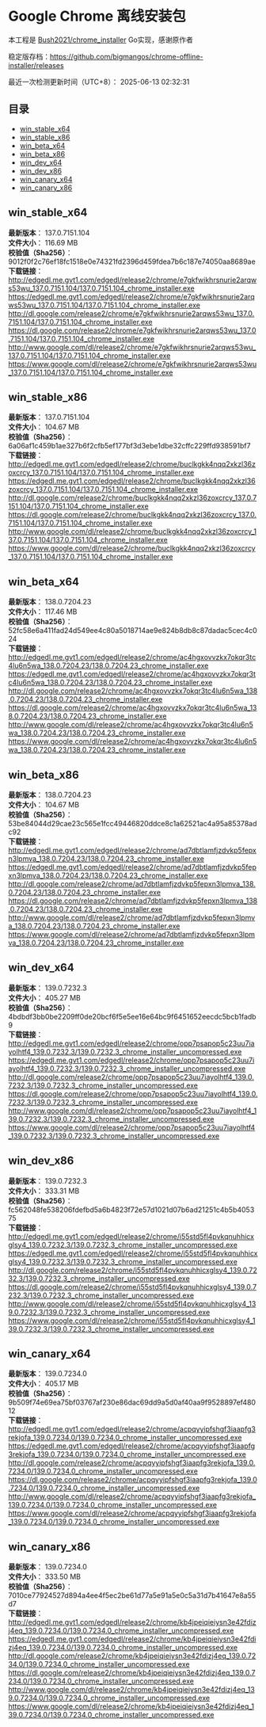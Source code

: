 # Google Chrome 离线安装包
本工程是 [Bush2021/chrome_installer](https://github.com/Bush2021/chrome_installer) Go实现，感谢原作者

稳定版存档：<https://github.com/bigmangos/chrome-offline-installer/releases>

最近一次检测更新时间（UTC+8）：
2025-06-13 02:32:31

## 目录
* [win_stable_x64](https://github.com/bigmangos/chrome-offline-installer?tab=readme-ov-file#win_stable_x64)
* [win_stable_x86](https://github.com/bigmangos/chrome-offline-installer?tab=readme-ov-file#win_stable_x86)
* [win_beta_x64](https://github.com/bigmangos/chrome-offline-installer?tab=readme-ov-file#win_beta_x64)
* [win_beta_x86](https://github.com/bigmangos/chrome-offline-installer?tab=readme-ov-file#win_beta_x86)
* [win_dev_x64](https://github.com/bigmangos/chrome-offline-installer?tab=readme-ov-file#win_dev_x64)
* [win_dev_x86](https://github.com/bigmangos/chrome-offline-installer?tab=readme-ov-file#win_dev_x86)
* [win_canary_x64](https://github.com/bigmangos/chrome-offline-installer?tab=readme-ov-file#win_canary_x64)
* [win_canary_x86](https://github.com/bigmangos/chrome-offline-installer?tab=readme-ov-file#win_canary_x86)

## win_stable_x64
**最新版本**： 137.0.7151.104  
**文件大小**： 116.69 MB  
**校验值（Sha256）**： 9012f0f2c76ef18fc1518e0e74321fd2396d459fdea7b6c187e74050aa8689ae  
**下载链接**：
http://edgedl.me.gvt1.com/edgedl/release2/chrome/e7gkfwikhrsnurie2arqws53wu_137.0.7151.104/137.0.7151.104_chrome_installer.exe
https://edgedl.me.gvt1.com/edgedl/release2/chrome/e7gkfwikhrsnurie2arqws53wu_137.0.7151.104/137.0.7151.104_chrome_installer.exe
http://dl.google.com/release2/chrome/e7gkfwikhrsnurie2arqws53wu_137.0.7151.104/137.0.7151.104_chrome_installer.exe
https://dl.google.com/release2/chrome/e7gkfwikhrsnurie2arqws53wu_137.0.7151.104/137.0.7151.104_chrome_installer.exe
http://www.google.com/dl/release2/chrome/e7gkfwikhrsnurie2arqws53wu_137.0.7151.104/137.0.7151.104_chrome_installer.exe
https://www.google.com/dl/release2/chrome/e7gkfwikhrsnurie2arqws53wu_137.0.7151.104/137.0.7151.104_chrome_installer.exe
## win_stable_x86
**最新版本**： 137.0.7151.104  
**文件大小**： 104.67 MB  
**校验值（Sha256）**： 6a06af1c459b1ae327b6f2cfb5ef177bf3d3ebe1dbe32cffc229ffd938591bf7  
**下载链接**：
http://edgedl.me.gvt1.com/edgedl/release2/chrome/buclkgkk4nqq2xkzl36zoxcrcy_137.0.7151.104/137.0.7151.104_chrome_installer.exe
https://edgedl.me.gvt1.com/edgedl/release2/chrome/buclkgkk4nqq2xkzl36zoxcrcy_137.0.7151.104/137.0.7151.104_chrome_installer.exe
http://dl.google.com/release2/chrome/buclkgkk4nqq2xkzl36zoxcrcy_137.0.7151.104/137.0.7151.104_chrome_installer.exe
https://dl.google.com/release2/chrome/buclkgkk4nqq2xkzl36zoxcrcy_137.0.7151.104/137.0.7151.104_chrome_installer.exe
http://www.google.com/dl/release2/chrome/buclkgkk4nqq2xkzl36zoxcrcy_137.0.7151.104/137.0.7151.104_chrome_installer.exe
https://www.google.com/dl/release2/chrome/buclkgkk4nqq2xkzl36zoxcrcy_137.0.7151.104/137.0.7151.104_chrome_installer.exe
## win_beta_x64
**最新版本**： 138.0.7204.23  
**文件大小**： 117.46 MB  
**校验值（Sha256）**： 52fc58e6a411fad24d549ee4c80a5018714ae9e824b8db8c87dadac5cec4c024  
**下载链接**：
http://edgedl.me.gvt1.com/edgedl/release2/chrome/ac4hgxovvzkx7okqr3tc4lu6n5wa_138.0.7204.23/138.0.7204.23_chrome_installer.exe
https://edgedl.me.gvt1.com/edgedl/release2/chrome/ac4hgxovvzkx7okqr3tc4lu6n5wa_138.0.7204.23/138.0.7204.23_chrome_installer.exe
http://dl.google.com/release2/chrome/ac4hgxovvzkx7okqr3tc4lu6n5wa_138.0.7204.23/138.0.7204.23_chrome_installer.exe
https://dl.google.com/release2/chrome/ac4hgxovvzkx7okqr3tc4lu6n5wa_138.0.7204.23/138.0.7204.23_chrome_installer.exe
http://www.google.com/dl/release2/chrome/ac4hgxovvzkx7okqr3tc4lu6n5wa_138.0.7204.23/138.0.7204.23_chrome_installer.exe
https://www.google.com/dl/release2/chrome/ac4hgxovvzkx7okqr3tc4lu6n5wa_138.0.7204.23/138.0.7204.23_chrome_installer.exe
## win_beta_x86
**最新版本**： 138.0.7204.23  
**文件大小**： 104.67 MB  
**校验值（Sha256）**： 53be84044d29cae23c565e1fcc49446820ddce8c1a62521ac4a95a85378adc92  
**下载链接**：
http://edgedl.me.gvt1.com/edgedl/release2/chrome/ad7dbtlamfjzdvkp5fepxn3lpmva_138.0.7204.23/138.0.7204.23_chrome_installer.exe
https://edgedl.me.gvt1.com/edgedl/release2/chrome/ad7dbtlamfjzdvkp5fepxn3lpmva_138.0.7204.23/138.0.7204.23_chrome_installer.exe
http://dl.google.com/release2/chrome/ad7dbtlamfjzdvkp5fepxn3lpmva_138.0.7204.23/138.0.7204.23_chrome_installer.exe
https://dl.google.com/release2/chrome/ad7dbtlamfjzdvkp5fepxn3lpmva_138.0.7204.23/138.0.7204.23_chrome_installer.exe
http://www.google.com/dl/release2/chrome/ad7dbtlamfjzdvkp5fepxn3lpmva_138.0.7204.23/138.0.7204.23_chrome_installer.exe
https://www.google.com/dl/release2/chrome/ad7dbtlamfjzdvkp5fepxn3lpmva_138.0.7204.23/138.0.7204.23_chrome_installer.exe
## win_dev_x64
**最新版本**： 139.0.7232.3  
**文件大小**： 405.27 MB  
**校验值（Sha256）**： 4bdbdf3bb0be2209ff0de20bcf6f5e5ee16e64bc9f6451652eecdc5bcb1fadb9  
**下载链接**：
http://edgedl.me.gvt1.com/edgedl/release2/chrome/opp7psapop5c23uu7iayolhtf4_139.0.7232.3/139.0.7232.3_chrome_installer_uncompressed.exe
https://edgedl.me.gvt1.com/edgedl/release2/chrome/opp7psapop5c23uu7iayolhtf4_139.0.7232.3/139.0.7232.3_chrome_installer_uncompressed.exe
http://dl.google.com/release2/chrome/opp7psapop5c23uu7iayolhtf4_139.0.7232.3/139.0.7232.3_chrome_installer_uncompressed.exe
https://dl.google.com/release2/chrome/opp7psapop5c23uu7iayolhtf4_139.0.7232.3/139.0.7232.3_chrome_installer_uncompressed.exe
http://www.google.com/dl/release2/chrome/opp7psapop5c23uu7iayolhtf4_139.0.7232.3/139.0.7232.3_chrome_installer_uncompressed.exe
https://www.google.com/dl/release2/chrome/opp7psapop5c23uu7iayolhtf4_139.0.7232.3/139.0.7232.3_chrome_installer_uncompressed.exe
## win_dev_x86
**最新版本**： 139.0.7232.3  
**文件大小**： 333.31 MB  
**校验值（Sha256）**： fc562048fe538206fdefbd5a6b4823f72e57d1021d07b6ad21251c4b5b405375  
**下载链接**：
http://edgedl.me.gvt1.com/edgedl/release2/chrome/i55std5fl4pvkqnuhhicxglsy4_139.0.7232.3/139.0.7232.3_chrome_installer_uncompressed.exe
https://edgedl.me.gvt1.com/edgedl/release2/chrome/i55std5fl4pvkqnuhhicxglsy4_139.0.7232.3/139.0.7232.3_chrome_installer_uncompressed.exe
http://dl.google.com/release2/chrome/i55std5fl4pvkqnuhhicxglsy4_139.0.7232.3/139.0.7232.3_chrome_installer_uncompressed.exe
https://dl.google.com/release2/chrome/i55std5fl4pvkqnuhhicxglsy4_139.0.7232.3/139.0.7232.3_chrome_installer_uncompressed.exe
http://www.google.com/dl/release2/chrome/i55std5fl4pvkqnuhhicxglsy4_139.0.7232.3/139.0.7232.3_chrome_installer_uncompressed.exe
https://www.google.com/dl/release2/chrome/i55std5fl4pvkqnuhhicxglsy4_139.0.7232.3/139.0.7232.3_chrome_installer_uncompressed.exe
## win_canary_x64
**最新版本**： 139.0.7234.0  
**文件大小**： 405.17 MB  
**校验值（Sha256）**： 9b509f74e69ea75bf03767af230e86dac69dd9a5d0af40aa9f9528897ef48012  
**下载链接**：
http://edgedl.me.gvt1.com/edgedl/release2/chrome/acpqyyipfshgf3iaapfg3rekjofa_139.0.7234.0/139.0.7234.0_chrome_installer_uncompressed.exe
https://edgedl.me.gvt1.com/edgedl/release2/chrome/acpqyyipfshgf3iaapfg3rekjofa_139.0.7234.0/139.0.7234.0_chrome_installer_uncompressed.exe
http://dl.google.com/release2/chrome/acpqyyipfshgf3iaapfg3rekjofa_139.0.7234.0/139.0.7234.0_chrome_installer_uncompressed.exe
https://dl.google.com/release2/chrome/acpqyyipfshgf3iaapfg3rekjofa_139.0.7234.0/139.0.7234.0_chrome_installer_uncompressed.exe
http://www.google.com/dl/release2/chrome/acpqyyipfshgf3iaapfg3rekjofa_139.0.7234.0/139.0.7234.0_chrome_installer_uncompressed.exe
https://www.google.com/dl/release2/chrome/acpqyyipfshgf3iaapfg3rekjofa_139.0.7234.0/139.0.7234.0_chrome_installer_uncompressed.exe
## win_canary_x86
**最新版本**： 139.0.7234.0  
**文件大小**： 333.50 MB  
**校验值（Sha256）**： 7010ce77924527d894a4ee4f5ec2be61d77a5e91a5e0c5a31d7b41647e8a55d7  
**下载链接**：
http://edgedl.me.gvt1.com/edgedl/release2/chrome/kb4jpeiqieiysn3e42fdizj4eq_139.0.7234.0/139.0.7234.0_chrome_installer_uncompressed.exe
https://edgedl.me.gvt1.com/edgedl/release2/chrome/kb4jpeiqieiysn3e42fdizj4eq_139.0.7234.0/139.0.7234.0_chrome_installer_uncompressed.exe
http://dl.google.com/release2/chrome/kb4jpeiqieiysn3e42fdizj4eq_139.0.7234.0/139.0.7234.0_chrome_installer_uncompressed.exe
https://dl.google.com/release2/chrome/kb4jpeiqieiysn3e42fdizj4eq_139.0.7234.0/139.0.7234.0_chrome_installer_uncompressed.exe
http://www.google.com/dl/release2/chrome/kb4jpeiqieiysn3e42fdizj4eq_139.0.7234.0/139.0.7234.0_chrome_installer_uncompressed.exe
https://www.google.com/dl/release2/chrome/kb4jpeiqieiysn3e42fdizj4eq_139.0.7234.0/139.0.7234.0_chrome_installer_uncompressed.exe
